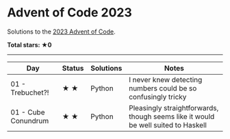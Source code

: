 # Advent of Code 2023

Solutions to the [2023 Advent of Code](https://adventofcode.com/2023).

**Total stars: ★0**

---

<!-- ★ ☆ -->

| Day | Status | Solutions | Notes |
|-----|--------|-----------|-------|
| 01 - Trebuchet?! | ★ ★    | Python | I never knew detecting numbers could be so confusingly tricky |
| 01 - Cube Conundrum | ★ ★    | Python | Pleasingly straightforwards, though seems like it would be well suited to Haskell |
